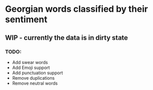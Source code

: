 # Georgian words classified by their sentiment 

## **WIP - currently the data is in dirty state**

### TODO: 
* Add swear words
* Add Emoji support
* Add punctuation support
* Remove duplications
* Remove neutral words